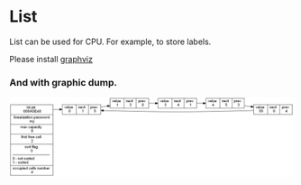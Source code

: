 # List
List can be used for CPU. For example, to store labels.

Please install [graphviz](https://graphviz.org/)

### And with graphic dump.
![](images/dump.png)
